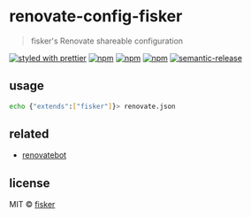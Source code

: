 # renovate-config-fisker

> fisker's Renovate shareable configuration

[![styled with prettier](https://img.shields.io/badge/styled_with-prettier-ff69b4.svg?style=flat-square)](https://github.com/prettier/prettier)
[![npm](https://img.shields.io/npm/v/renovate-config-fisker.svg?style=flat-square)](https://www.npmjs.com/package/renovate-config-fisker)
[![npm](https://img.shields.io/npm/dt/renovate-config-fisker.svg?style=flat-square)](https://www.npmjs.com/package/renovate-config-fisker)
[![npm](https://img.shields.io/npm/dm/renovate-config-fisker.svg?style=flat-square)](https://www.npmjs.com/package/renovate-config-fisker)
[![semantic-release](https://img.shields.io/badge/%20%20%F0%9F%93%A6%F0%9F%9A%80-semantic--release-e10079.svg?style=flat-square)](https://github.com/semantic-release/semantic-release)

## usage

```sh
echo {"extends":["fisker"]}> renovate.json
```

## related

- [renovatebot](https://renovatebot.com/)

## license

MIT © [fisker](https://www.fiskercheung.com)
